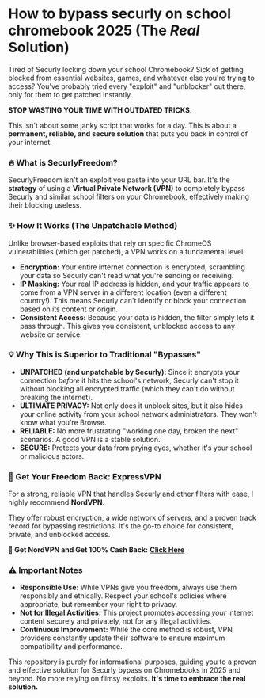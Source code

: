 # How to bypass securly on school chromebook 2025​ (The *Real* Solution)


Tired of Securly locking down your school Chromebook? Sick of getting blocked from essential websites, games, and whatever else you're trying to access? You've probably tried every "exploit" and "unblocker" out there, only for them to get patched instantly.

**STOP WASTING YOUR TIME WITH OUTDATED TRICKS.**

This isn't about some janky script that works for a day. This is about a **permanent, reliable, and secure solution** that puts you back in control of your internet.

### 🔥 What is SecurlyFreedom?

SecurlyFreedom isn't an exploit you paste into your URL bar. It's the **strategy** of using a **Virtual Private Network (VPN)** to completely bypass Securly and similar school filters on your Chromebook, effectively making their blocking useless.

### ✨ How It Works (The Unpatchable Method)

Unlike browser-based exploits that rely on specific ChromeOS vulnerabilities (which get patched), a VPN works on a fundamental level:

* **Encryption:** Your entire internet connection is encrypted, scrambling your data so Securly can't read what you're sending or receiving.
* **IP Masking:** Your real IP address is hidden, and your traffic appears to come from a VPN server in a different location (even a different country!). This means Securly can't identify or block your connection based on its content or origin.
* **Consistent Access:** Because your data is hidden, the filter simply lets it pass through. This gives you consistent, unblocked access to any website or service.


### 💡 Why This is Superior to Traditional "Bypasses"

* **UNPATCHED (and unpatchable by Securly):** Since it encrypts your connection *before* it hits the school's network, Securly can't stop it without blocking all encrypted traffic (which they can't do without breaking the internet).
* **ULTIMATE PRIVACY:** Not only does it unblock sites, but it also hides your online activity from your school network administrators. They won't know what you're Browse.
* **RELIABLE:** No more frustrating "working one day, broken the next" scenarios. A good VPN is a stable solution.
* **SECURE:** Protects your data from prying eyes, whether it's your school or malicious actors.


### 🚀 Get Your Freedom Back: ExpressVPN

For a strong, reliable VPN that handles Securly and other filters with ease, I highly recommend **NordVPN**.

They offer robust encryption, a wide network of servers, and a proven track record for bypassing restrictions. It's the go-to choice for consistent, private, and unblocked access.

**🔗 Get NordVPN and Get 100% Cash Back:**
**[Click Here](https://www.topcashback.com/ref/Member442235519854/nordvpn)**


### ⚠️ Important Notes

* **Responsible Use:** While VPNs give you freedom, always use them responsibly and ethically. Respect your school's policies where appropriate, but remember your right to privacy.
* **Not for Illegal Activities:** This project promotes accessing *your* internet content securely and privately, not for any illegal activities.
* **Continuous Improvement:** While the core method is robust, VPN providers constantly update their software to ensure maximum compatibility and performance.


This repository is purely for informational purposes, guiding you to a proven and effective solution for Securly bypass on Chromebooks in 2025 and beyond. No more relying on flimsy exploits. **It's time to embrace the real solution.**
